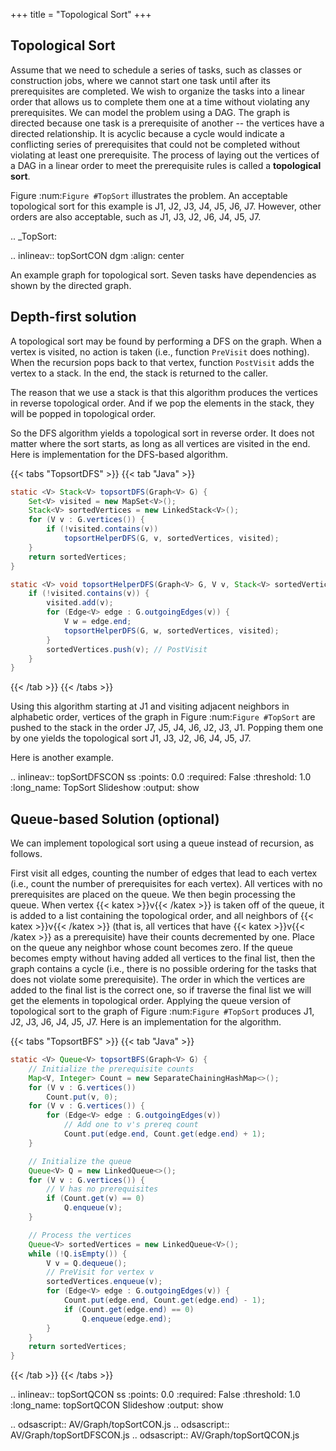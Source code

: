 +++
title = "Topological Sort"
+++


## Topological Sort

Assume that we need to schedule a series of tasks, such as classes or
construction jobs, where we cannot start one task until after its
prerequisites are completed.
We wish to organize the tasks into a linear order that allows us to
complete them one at a time without violating any prerequisites.
We can model the problem using a DAG.
The graph is directed because one task is a prerequisite of
another -- the vertices have a directed relationship.
It is acyclic because a cycle would indicate a conflicting series of
prerequisites that could not be completed without violating at least
one prerequisite.
The process of laying out the vertices of a DAG in a linear order to
meet the prerequisite rules is called a **topological sort**.

Figure :num:`Figure #TopSort` illustrates the problem.
An acceptable topological sort for this example is J1,
J2, J3, J4, J5, J6, J7. However, other orders are also acceptable,
such as J1, J3, J2, J6, J4, J5, J7.

.. _TopSort:

.. inlineav:: topSortCON dgm
   :align: center

   An example graph for topological sort. Seven tasks have
   dependencies as shown by the directed graph.


## Depth-first solution

A topological sort may be found by performing a DFS on the graph.
When a vertex is visited, no action is taken (i.e., function
`PreVisit` does nothing).
When the recursion pops back to that vertex, function
`PostVisit` adds the vertex to a stack.
In the end, the stack is returned to the caller.

The reason that we use a stack is that this algorithm produces the
vertices in reverse topological order.
And if we pop the elements in the stack, they will be popped in
topological order.

So the DFS algorithm yields a topological sort in reverse order.
It does not matter where the sort starts, as long as all vertices
are visited in the end.
Here is implementation for the DFS-based algorithm.

{{< tabs "TopsortDFS" >}}
{{< tab "Java" >}}
```java
static <V> Stack<V> topsortDFS(Graph<V> G) {
    Set<V> visited = new MapSet<V>();
    Stack<V> sortedVertices = new LinkedStack<V>();
    for (V v : G.vertices()) {
        if (!visited.contains(v))
            topsortHelperDFS(G, v, sortedVertices, visited);
    }
    return sortedVertices;
}

static <V> void topsortHelperDFS(Graph<V> G, V v, Stack<V> sortedVertices, Set<V> visited) {
    if (!visited.contains(v)) {
        visited.add(v);
        for (Edge<V> edge : G.outgoingEdges(v)) {
            V w = edge.end;
            topsortHelperDFS(G, w, sortedVertices, visited);
        }
        sortedVertices.push(v); // PostVisit
    }
}
```
{{< /tab >}}
{{< /tabs >}}

Using this algorithm starting at J1 and visiting adjacent
neighbors in alphabetic order, vertices of the graph in
Figure :num:`Figure #TopSort` are pushed to the stack in the order J7,
J5, J4, J6, J2, J3, J1.
Popping them one by one yields the topological sort
J1, J3, J2, J6, J4, J5, J7.

Here is another example.

.. inlineav:: topSortDFSCON ss
   :points: 0.0
   :required: False
   :threshold: 1.0
   :long_name: TopSort Slideshow
   :output: show


## Queue-based Solution (optional)

We can implement topological sort using a queue
instead of recursion, as follows.

First visit all edges, counting the number of
edges that lead to each vertex (i.e., count the number of
prerequisites for each vertex).
All vertices with no prerequisites are placed on the queue.
We then begin processing the queue.
When vertex {{< katex >}}v{{< /katex >}} is taken off of the queue, it is added to
a list containing the topological order, and all
neighbors of {{< katex >}}v{{< /katex >}} (that is, all vertices that have {{< katex >}}v{{< /katex >}} as a
prerequisite) have their counts decremented by one.
Place on the queue any neighbor whose count becomes zero.
If the queue becomes empty without having added all vertices to the final list, then
the graph contains a cycle (i.e., there is no possible ordering
for the tasks that does not violate some prerequisite).
The order in which the vertices are added to the final list is
the correct one, so if traverse the final list
we will get the elements in topological order.
Applying the queue version of topological sort to the graph of
Figure :num:`Figure #TopSort` produces J1, J2, J3, J6, J4, J5, J7.
Here is an implementation for the algorithm.

{{< tabs "TopsortBFS" >}}
{{< tab "Java" >}}
```java
static <V> Queue<V> topsortBFS(Graph<V> G) {
    // Initialize the prerequisite counts
    Map<V, Integer> Count = new SeparateChainingHashMap<>();
    for (V v : G.vertices())
        Count.put(v, 0);
    for (V v : G.vertices()) {
        for (Edge<V> edge : G.outgoingEdges(v))
            // Add one to v's prereq count
            Count.put(edge.end, Count.get(edge.end) + 1);
    }

    // Initialize the queue
    Queue<V> Q = new LinkedQueue<>();
    for (V v : G.vertices()) {
        // V has no prerequisites
        if (Count.get(v) == 0)
            Q.enqueue(v);
    }

    // Process the vertices
    Queue<V> sortedVertices = new LinkedQueue<V>();
    while (!Q.isEmpty()) {
        V v = Q.dequeue();
        // PreVisit for vertex v
        sortedVertices.enqueue(v);
        for (Edge<V> edge : G.outgoingEdges(v)) {
            Count.put(edge.end, Count.get(edge.end) - 1);
            if (Count.get(edge.end) == 0)
                Q.enqueue(edge.end);
        }
    }
    return sortedVertices;
}
```
{{< /tab >}}
{{< /tabs >}}

.. inlineav:: topSortQCON ss
   :points: 0.0
   :required: False
   :threshold: 1.0
   :long_name: topSortQCON Slideshow
   :output: show

.. odsascript:: AV/Graph/topSortCON.js
.. odsascript:: AV/Graph/topSortDFSCON.js
.. odsascript:: AV/Graph/topSortQCON.js